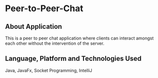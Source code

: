 # Peer-to-Peer-Chat

## About Application
This is a peer to peer chat application where clients can interact amongst each other without the intervention of the server.

## Language, Platform and Technologies Used
Java, JavaFx, Socket Programming, IntelliJ

